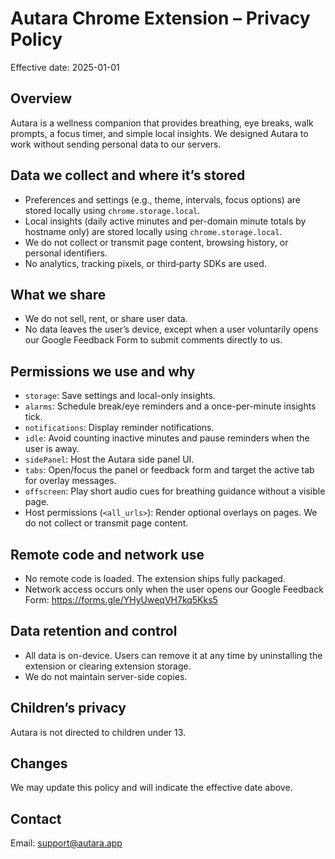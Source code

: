 # Autara Chrome Extension – Privacy Policy

Effective date: 2025-01-01

## Overview
Autara is a wellness companion that provides breathing, eye breaks, walk prompts, a focus timer, and simple local insights. We designed Autara to work without sending personal data to our servers.

## Data we collect and where it’s stored
- Preferences and settings (e.g., theme, intervals, focus options) are stored locally using `chrome.storage.local`.
- Local insights (daily active minutes and per-domain minute totals by hostname only) are stored locally using `chrome.storage.local`.
- We do not collect or transmit page content, browsing history, or personal identifiers.
- No analytics, tracking pixels, or third‑party SDKs are used.

## What we share
- We do not sell, rent, or share user data.
- No data leaves the user’s device, except when a user voluntarily opens our Google Feedback Form to submit comments directly to us.

## Permissions we use and why
- `storage`: Save settings and local-only insights.
- `alarms`: Schedule break/eye reminders and a once-per-minute insights tick.
- `notifications`: Display reminder notifications.
- `idle`: Avoid counting inactive minutes and pause reminders when the user is away.
- `sidePanel`: Host the Autara side panel UI.
- `tabs`: Open/focus the panel or feedback form and target the active tab for overlay messages.
- `offscreen`: Play short audio cues for breathing guidance without a visible page.
- Host permissions (`<all_urls>`): Render optional overlays on pages. We do not collect or transmit page content.

## Remote code and network use
- No remote code is loaded. The extension ships fully packaged.
- Network access occurs only when the user opens our Google Feedback Form: https://forms.gle/YHyUweqVH7kq5Kks5

## Data retention and control
- All data is on-device. Users can remove it at any time by uninstalling the extension or clearing extension storage.
- We do not maintain server-side copies.

## Children’s privacy
Autara is not directed to children under 13.

## Changes
We may update this policy and will indicate the effective date above.

## Contact
Email: support@autara.app
